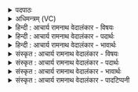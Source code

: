 <details><summary>पदपाठः</summary>

प्र। धा꣡रा꣢꣯। म꣡धोः꣢꣯। अ꣣ग्रियः꣢। म꣣हीः꣢। अ꣣पः꣢। वि। गा꣣हते। हविः꣢। ह꣣वि꣡ष्षु꣢। व꣡न्द्यः꣢꣯। ११२९।
</details>

<details><summary>अधिमन्त्रम् (VC)</summary>

- पवमानः सोमः
- असितः काश्यपो देवलो वा
- गायत्री
- षड्जः
</details>

<details><summary>हिन्दी : आचार्य रामनाथ वेदालंकार - विषयः</summary>

अगले मन्त्र में पुनः विद्वान् का विषय है।
</details>

<details><summary>हिन्दी : आचार्य रामनाथ वेदालंकार - पदार्थः</summary>

पदार्थान्वयभाषाः -  (अग्रियः)अगुआ श्रेष्ठ, (हविःषु)हवि देनेवालों में(हविः)उत्कृष्ट हवि देनेवाला, (वन्द्यः)वन्दनीय सोम अर्थात् ज्ञान के उत्पादक विद्वान्(महीः अपः)महान् कर्मों को(विगाहते)आलोडित करता है अर्थात् ज्ञान के अनुकूल कर्मों का आचरण करता है। उसके पास से(मधोः)मधुर ज्ञानरस की(धारा)धारा(प्र)प्रवाहित होती है ॥२॥
</details>

<details><summary>हिन्दी : आचार्य रामनाथ वेदालंकार - भावार्थः</summary>

भावार्थभाषाः -  वही विद्वान् प्रशंसनीय है,जो ज्ञान के अनुकूल कर्म भी करता है और सबके लिए ज्ञान की मधुर धाराएँ बहाता है ॥२॥
</details>

<details><summary>संस्कृत : आचार्य रामनाथ वेदालंकार - विषयः</summary>

अथ पुनरपि विद्वद्विषय एवोच्यते।
</details>

<details><summary>संस्कृत : आचार्य रामनाथ वेदालंकार - पदार्थः</summary>

पदार्थान्वयभाषाः -  (अग्रियः)अग्रेभवः श्रेष्ठः, (हविःषु))हविष्प्रदातृषु(हविः)उत्कृष्टो हविष्प्रदाता, (वन्द्यः)वन्दनीयः सोमः ज्ञानस्य अभिषोता विद्वान्(महीः अपः)महान्ति कर्माणि(वि गाहते)आलोडयति,ज्ञानानुकूलं कर्माण्याचरतीत्यर्थः। तस्यसकाशात्(मधोः)मधुरस्य ज्ञानरसस्य(धारा)नदी(प्र)प्रवहति।[उपसर्ग-बलाद् योग्यक्रियाध्याहारः,संहितायां ‘मधोः’इत्यस्य विसर्गलोपश्छान्दसः]॥२॥
</details>

<details><summary>संस्कृत : आचार्य रामनाथ वेदालंकार - भावार्थः</summary>

भावार्थभाषाः -  स एव विद्वान् प्रशस्यो यो ज्ञानानुकूलं कर्माण्यप्याचरति,सर्वेभ्यश्च ज्ञानस्य मधुरा धाराः प्रवाहयति ॥२॥
</details>

<details><summary>संस्कृत : आचार्य रामनाथ वेदालंकार - पादटिप्पनी</summary>

टिप्पणी:   १.ऋ० ९।७।२,‘मध्वो॑’,‘ह॒विष्षु॒’इति पाठः।
</details>